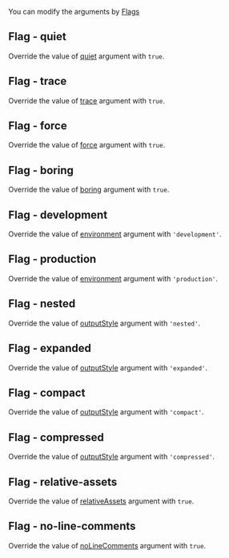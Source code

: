 You can modify the arguments by [Flags](http://gruntjs.com/api/inside-tasks#this.flags)


## Flag - quiet

Override the value of [quiet](#quiet) argument with `true`.


## Flag - trace

Override the value of [trace](#trace) argument with `true`.


## Flag - force

Override the value of [force](#force) argument with `true`.


## Flag - boring

Override the value of [boring](#boring) argument with `true`.


## Flag - development

Override the value of [environment](#environment) argument with `'development'`.


## Flag - production

Override the value of [environment](#environment) argument with `'production'`.


## Flag - nested

Override the value of [outputStyle](#outputstyle) argument with `'nested'`.


## Flag - expanded

Override the value of [outputStyle](#outputstyle) argument with `'expanded'`.


## Flag - compact

Override the value of [outputStyle](#outputstyle) argument with `'compact'`.


## Flag - compressed

Override the value of [outputStyle](#outputstyle) argument with `'compressed'`.


## Flag - relative-assets

Override the value of [relativeAssets](#relative-assets) argument with `true`.


## Flag - no-line-comments

Override the value of [noLineComments](#no-line-comments) argument with `true`.
